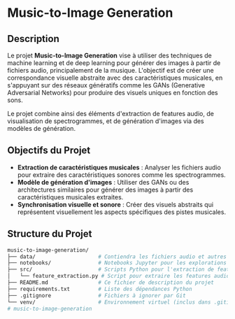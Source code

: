 # Music-to-Image Generation

## Description
Le projet **Music-to-Image Generation** vise à utiliser des techniques de machine learning et de deep learning pour générer des images à partir de fichiers audio, principalement de la musique. L'objectif est de créer une correspondance visuelle abstraite avec des caractéristiques musicales, en s'appuyant sur des réseaux génératifs comme les GANs (Generative Adversarial Networks) pour produire des visuels uniques en fonction des sons.

Le projet combine ainsi des éléments d'extraction de features audio, de visualisation de spectrogrammes, et de génération d'images via des modèles de génération.

## Objectifs du Projet
- **Extraction de caractéristiques musicales** : Analyser les fichiers audio pour extraire des caractéristiques sonores comme les spectrogrammes.
- **Modèle de génération d'images** : Utiliser des GANs ou des architectures similaires pour générer des images à partir des caractéristiques musicales extraites.
- **Synchronisation visuelle et sonore** : Créer des visuels abstraits qui représentent visuellement les aspects spécifiques des pistes musicales.

## Structure du Projet
```bash
music-to-image-generation/
├── data/                    # Contiendra les fichiers audio et autres datasets
├── notebooks/               # Notebooks Jupyter pour les explorations initiales
├── src/                     # Scripts Python pour l'extraction de features et la génération
│   └── feature_extraction.py # Script pour extraire les features audio
├── README.md                # Ce fichier de description du projet
├── requirements.txt         # Liste des dépendances Python
├── .gitignore               # Fichiers à ignorer par Git
└── venv/                    # Environnement virtuel (inclus dans .gitignore)
# music-to-image-generation
